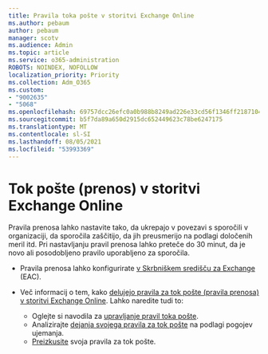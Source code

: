 ```yaml
---
title: Pravila toka pošte v storitvi Exchange Online
ms.author: pebaum
author: pebaum
manager: scotv
ms.audience: Admin
ms.topic: article
ms.service: o365-administration
ROBOTS: NOINDEX, NOFOLLOW
localization_priority: Priority
ms.collection: Adm_O365
ms.custom:
- "9002635"
- "5068"
ms.openlocfilehash: 69757dcc26efc0a0b988b8249ad226e33cd56f1346ff21871042ecbaee24550a
ms.sourcegitcommit: b5f7da89a650d2915dc652449623c78be6247175
ms.translationtype: MT
ms.contentlocale: sl-SI
ms.lasthandoff: 08/05/2021
ms.locfileid: "53993369"
---
```

# <a name="mail-flow-transport-rules-in-exchange-online"></a>Tok pošte (prenos) v storitvi Exchange Online

Pravila prenosa lahko nastavite tako, da ukrepajo v povezavi s sporočili v organizaciji, da sporočila zaščitijo, da jih preusmerijo na podlagi določenih meril itd. Pri nastavljanju pravil prenosa lahko preteče do 30 minut, da je novo ali posodobljeno pravilo uporabljeno za sporočila.

- Pravila prenosa lahko konfigurirate [v Skrbniškem središču za Exchange](https://go.microsoft.com/fwlink/p/?linkid=834822) (EAC).

- Več informacij o tem, kako [delujejo pravila za tok pošte (pravila prenosa) v storitvi Exchange Online](https://docs.microsoft.com/exchange/security-and-compliance/mail-flow-rules/mail-flow-rules). Lahko naredite tudi to:

    - Oglejte si navodila za [upravljanje pravil toka pošte](https://docs.microsoft.com/exchange/security-and-compliance/mail-flow-rules/manage-mail-flow-rules).
    - Analizirajte [dejanja svojega pravila za tok pošte](https://docs.microsoft.com/exchange/security-and-compliance/mail-flow-rules/mail-flow-rule-actions) na podlagi pogojev ujemanja.
    - [Preizkusite](https://docs.microsoft.com/exchange/security-and-compliance/mail-flow-rules/test-mail-flow-rules) svoja pravila za tok pošte.
